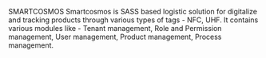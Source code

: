 SMARTCOSMOS
Smartcosmos is SASS based logistic solution for digitalize and tracking products through various types of tags - NFC, UHF. It contains various modules like - Tenant management, Role and Permission management, User management, Product management, Process management.
